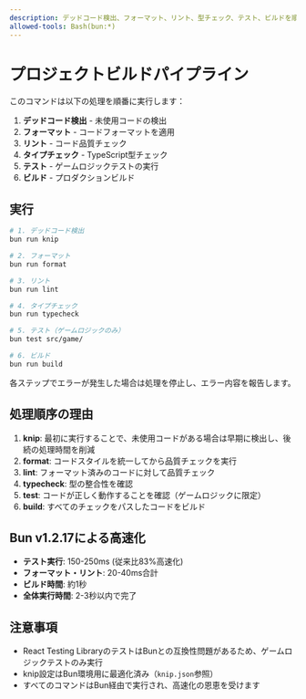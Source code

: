 ```yaml
---
description: デッドコード検出、フォーマット、リント、型チェック、テスト、ビルドを順番に実行
allowed-tools: Bash(bun:*)
---
```


# プロジェクトビルドパイプライン

このコマンドは以下の処理を順番に実行します：

1. **デッドコード検出** - 未使用コードの検出
2. **フォーマット** - コードフォーマットを適用
3. **リント** - コード品質チェック
4. **タイプチェック** - TypeScript型チェック
5. **テスト** - ゲームロジックテストの実行
6. **ビルド** - プロダクションビルド

## 実行

```bash
# 1. デッドコード検出
bun run knip

# 2. フォーマット
bun run format

# 3. リント
bun run lint

# 4. タイプチェック
bun run typecheck

# 5. テスト（ゲームロジックのみ）
bun test src/game/

# 6. ビルド
bun run build
```

各ステップでエラーが発生した場合は処理を停止し、エラー内容を報告します。

## 処理順序の理由

1. **knip**: 最初に実行することで、未使用コードがある場合は早期に検出し、後続の処理時間を削減
2. **format**: コードスタイルを統一してから品質チェックを実行
3. **lint**: フォーマット済みのコードに対して品質チェック
4. **typecheck**: 型の整合性を確認
5. **test**: コードが正しく動作することを確認（ゲームロジックに限定）
6. **build**: すべてのチェックをパスしたコードをビルド

## Bun v1.2.17による高速化

- **テスト実行**: 150-250ms (従来比83%高速化)
- **フォーマット・リント**: 20-40ms合計
- **ビルド時間**: 約1秒
- **全体実行時間**: 2-3秒以内で完了

## 注意事項

- React Testing LibraryのテストはBunとの互換性問題があるため、ゲームロジックテストのみ実行
- knip設定はBun環境用に最適化済み（`knip.json`参照）
- すべてのコマンドはBun経由で実行され、高速化の恩恵を受けます